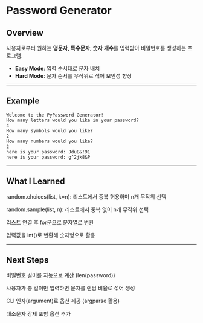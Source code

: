 # Password Generator

## Overview
사용자로부터 원하는 **영문자, 특수문자, 숫자 개수**를 입력받아 비밀번호를 생성하는 프로그램.  
- **Easy Mode**: 입력 순서대로 문자 배치  
- **Hard Mode**: 문자 순서를 무작위로 섞어 보안성 향상

---
## Example

```text
Welcome to the PyPassword Generator!
How many letters would you like in your password?
4
How many symbols would you like?
2
How many numbers would you like?
2
here is your password: JduE&!91
here is your password: g^2jk8&P
```

---

## What I Learned

random.choices(list, k=n): 리스트에서 중복 허용하며 n개 무작위 선택

random.sample(list, n): 리스트에서 중복 없이 n개 무작위 선택

리스트 연결 후 for문으로 문자열로 변환

입력값을 int()로 변환해 숫자형으로 활용

---

## Next Steps

비밀번호 길이를 자동으로 계산 (len(password))

사용자가 총 길이만 입력하면 문자를 랜덤 비율로 섞어 생성

CLI 인자(argument)로 옵션 제공 (argparse 활용)

대소문자 강제 포함 옵션 추가